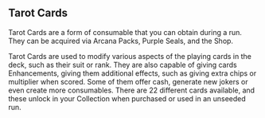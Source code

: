 
## Tarot Cards

Tarot Cards are a form of consumable that you can obtain during a run. They can be acquired via Arcana Packs, Purple Seals, and the Shop.

Tarot Cards are used to modify various aspects of the playing cards in the deck, such as their suit or rank. They are also capable of giving cards Enhancements, giving them additional effects, such as giving extra chips or multiplier when scored. Some of them offer cash, generate new jokers or even create more consumables. There are 22 different cards available, and these unlock in your Collection when purchased or used in an unseeded run.
